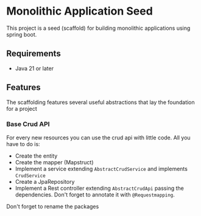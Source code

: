 # Monolithic Application Seed

This project is a seed (scaffold) for building monolithic applications using spring boot.

## Requirements
 - Java 21 or later

## Features

The scaffolding features several useful abstractions that lay the foundation for a project
 
### Base Crud API
For every new resources you can use the crud api with little code. All you have to do is:
- Create the entity
- Create the mapper (Mapstruct)
- Implement a service extending ```AbstractCrudService``` and implements ```CrudService```
- Create a JpaRepository
- Implement a Rest controller extending ```AbstractCrudApi``` passing the dependencies. Don't forget to annotate it with ```@Requestmapping```.

Don't forget to rename the packages